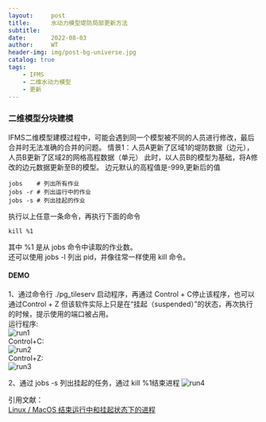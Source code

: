 ```yaml
---
layout:     post
title:      水动力模型堤防局部更新方法
subtitle:   
date:       2022-08-03
author:     WT
header-img: img/post-bg-universe.jpg
catalog: true
tags:
    - IFMS
    - 二维水动力模型  
    - 更新 
---
```


### 二维模型分块建模  

IFMS二维模型建模过程中，可能会遇到同一个模型被不同的人员进行修改，最后合并时无法准确的合并的问题。
情景1：人员A更新了区域1的堤防数据（边元），人员B更新了区域2的网格高程数据（单元）
此时，以人员B的模型为基础，将A修改的边元数据更新至B的模型。
边元默认的高程值是-999,更新后的值


```
jobs    # 列出所有作业
jobs -r # 列出运行中的作业
jobs -s # 列出挂起的作业
```
执行以上任意一条命令，再执行下面的命令  
```
kill %1
```
其中 %1 是从 jobs 命令中读取的作业数。  
还可以使用 jobs -l 列出 pid，并像往常一样使用 kill 命令。  
#### DEMO  
1、通过命令行 ./pg_tileserv 启动程序，再通过 Control + C停止该程序，也可以通过Control + Z 但该软件实际上只是在“挂起（suspended）”的状态，再次执行的时候，提示使用的端口被占用。   
运行程序:      
![run1](http://www.spatial.pro/img/macrunpg.png)     
Control+C:  
![run2](http://www.spatial.pro/img/maccontrolc.png)     
Control+Z:  
![run3](http://www.spatial.pro/img/maccontrolz.jpg)   

2、通过 jobs -s 列出挂起的任务，通过 kill %1结束进程
![run4](http://www.spatial.pro/img/mackill.jpg) 

引用文献：  
         [Linux / MacOS 结束运行中和挂起状态下的进程](https://www.cnblogs.com/jetsung/p/kill-suspended-process.html)  
         
         	 
